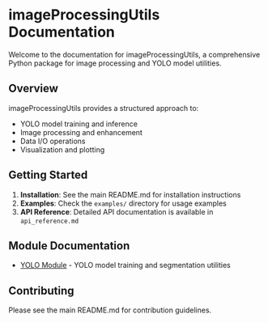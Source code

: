 # imageProcessingUtils Documentation

Welcome to the documentation for imageProcessingUtils, a comprehensive Python package for image processing and YOLO model utilities.

## Overview

imageProcessingUtils provides a structured approach to:
- YOLO model training and inference
- Image processing and enhancement
- Data I/O operations
- Visualization and plotting

## Getting Started

1. **Installation**: See the main README.md for installation instructions
2. **Examples**: Check the `examples/` directory for usage examples
3. **API Reference**: Detailed API documentation is available in `api_reference.md`

## Module Documentation

- [YOLO Module](yolo.md) - YOLO model training and segmentation utilities

## Contributing

Please see the main README.md for contribution guidelines.

